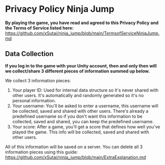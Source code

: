 # Privacy Policy Ninja Jump

**By playing the game, you have read and agreed to this Privacy Policy and the Terms of Service listed here:** https://github.com/xSutai/ninja_jump/blob/main/TermsofServiceNinjaJump.md

## Data Collection

**If you log in to the game with your Unity account, then and only then will we collect/share 3 different pieces of information summed up below.**

We collect 3 information pieces:
1. Your player ID: Used for internal data structure so it's never shared with other users. It's automatically and randomly generated so it's no personal information.
2. Your username: You'll be asked to enter a username, this username will be collected, saved and shared with other users.
                  There's already a predefined username so if you don't want this information to be collected, saved and shared, you can keep the predefined username.
3. Your score: After a game, you'll get a score that defines how well you've played the game.
               This info will be collected, saved and shared with other users. 

All of this information will be saved on a server. You can delete all 3 information pieces using this guide: https://github.com/xSutai/ninja_jump/blob/main/ExtraExplanation.md
